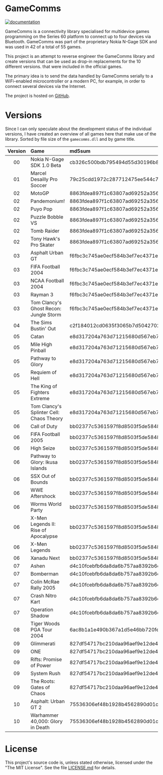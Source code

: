 # GameComms

[![documentation](https://github.com/mupfdev/GameComms/actions/workflows/documentation.yaml/badge.svg)](https://github.com/mupfdev/GameComms/actions/workflows/documentation.yaml)

GameComms is a connectivity library specialised for multidevice games
programming on the Series 60 platform to connect up to four devices via
Bluetooth.  GameComms was part of the proprietary Nokia N-Gage SDK and
was used in 42 of a total of 55 games.

This project is an attempt to reverse engineer the GameComms library and
create versions that can be used as drop-in replacements for the 10
different versions. that were included in the official games.

The primary idea is to send the data handled by GameComms serially to a
WiFi-enabled microcontroller or a modern PC, for example, in order to
connect several devices via the Internet.

The project is hosted on [GitHub](https://github.com/mupfdev/GameComms).

# Versions

Since I can only speculate about the development status of the
individual versions, I have created an overview of all games here that
make use of the library. Sorted by file size of the `gamecomms.dll` and
by game title.

| Version | Game                                     | md5sum                           |
| :-----: |:---------------------------------------- | :------------------------------- |
|   00    | Nokia N-Gage SDK 1.0 Beta                | cb326c500bdb795494d55d30196b8711 |
|   01    | Marcel Desailly Pro Soccer               | 79c25cdd1972c287712475ee544c7bf3 |
|   02    | MotoGP                                   | 8863fdea897f1c63807ad69252a3566f |
|   02    | Pandemonium!                             | 8863fdea897f1c63807ad69252a3566f |
|   02    | Puyo Pop                                 | 8863fdea897f1c63807ad69252a3566f |
|   02    | Puzzle Bobble VS                         | 8863fdea897f1c63807ad69252a3566f |
|   02    | Tomb Raider                              | 8863fdea897f1c63807ad69252a3566f |
|   02    | Tony Hawk's Pro Skater                   | 8863fdea897f1c63807ad69252a3566f |
|   03    | Asphalt Urban GT                         | f6fbc3c745ae0ecf584b3ef7ec4371ef |
|   03    | FIFA Football 2004                       | f6fbc3c745ae0ecf584b3ef7ec4371ef |
|   03    | NCAA Football 2004                       | f6fbc3c745ae0ecf584b3ef7ec4371ef |
|   03    | Rayman 3                                 | f6fbc3c745ae0ecf584b3ef7ec4371ef |
|   03    | Tom Clancy's Ghost Recon: Jungle Storm   | f6fbc3c745ae0ecf584b3ef7ec4371ef |
|   04    | The Sims Bustin' Out                     | c2f184012cd0635f3065b7d5042702ce |
|   05    | Catan                                    | e8d317204a763d71215680d567eb71e0 |
|   05    | Mile High Pinball                        | e8d317204a763d71215680d567eb71e0 |
|   05    | Pathway to Glory                         | e8d317204a763d71215680d567eb71e0 |
|   05    | Requiem of Hell                          | e8d317204a763d71215680d567eb71e0 |
|   05    | The King of Fighters Extreme             | e8d317204a763d71215680d567eb71e0 |
|   05    | Tom Clancy's Splinter Cell: Chaos Theory | e8d317204a763d71215680d567eb71e0 |
|   06    | Call of Duty                             | bb02377c5361597f8d8503f5de584845 |
|   06    | FIFA Football 2005                       | bb02377c5361597f8d8503f5de584845 |
|   06    | High Seize                               | bb02377c5361597f8d8503f5de584845 |
|   06    | Pathway to Glory: Ikusa Islands          | bb02377c5361597f8d8503f5de584845 |
|   06    | SSX Out of Bounds                        | bb02377c5361597f8d8503f5de584845 |
|   06    | WWE Aftershock                           | bb02377c5361597f8d8503f5de584845 |
|   06    | Worms World Party                        | bb02377c5361597f8d8503f5de584845 |
|   06    | X-Men Legends II: Rise of Apocalypse     | bb02377c5361597f8d8503f5de584845 |
|   06    | X-Men Legends                            | bb02377c5361597f8d8503f5de584845 |
|   06    | Xanadu Next                              | bb02377c5361597f8d8503f5de584845 |
|   07    | Ashen                                    | d4c10fcebfb6da8da6b757aa8392b6d7 |
|   07    | Bomberman                                | d4c10fcebfb6da8da6b757aa8392b6d7 |
|   07    | Colin McRae Rally 2005                   | d4c10fcebfb6da8da6b757aa8392b6d7 |
|   07    | Crash Nitro Kart                         | d4c10fcebfb6da8da6b757aa8392b6d7 |
|   07    | Operation Shadow                         | d4c10fcebfb6da8da6b757aa8392b6d7 |
|   08    | Tiger Woods PGA Tour 2004                | 6ac8b1a1e490b367a1d5e46bb720fe70 |
|   09    | Glimmerati                               | 827df54717bc210daa96aef9e12de4a3 |
|   09    | ONE                                      | 827df54717bc210daa96aef9e12de4a3 |
|   09    | Rifts: Promise of Power                  | 827df54717bc210daa96aef9e12de4a3 |
|   09    | System Rush                              | 827df54717bc210daa96aef9e12de4a3 |
|   09    | The Roots: Gates of Chaos                | 827df54717bc210daa96aef9e12de4a3 |
|   10    | Asphalt: Urban GT 2                      | 75536306ef48b1928b4562890d01c9c6 |
|   10    | Warhammer 40,000: Glory in Death         | 75536306ef48b1928b4562890d01c9c6 |

# License

This project's source code is, unless stated otherwise, licensed under
the "The MIT License".  See the file [LICENSE.md](LICENSE.md) for
details.
